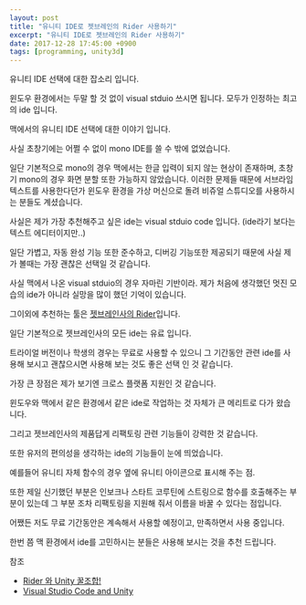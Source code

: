 ```yaml
---
layout: post
title: "유니티 IDE로 젯브레인의 Rider 사용하기"
excerpt: "유니티 IDE로 젯브레인의 Rider 사용하기"
date: 2017-12-28 17:45:00 +0900
tags: [programming, unity3d]
---
```


유니티 IDE 선택에 대한 잡소리 입니다.

윈도우 환경에서는 두말 할 것 없이 visual stduio 쓰시면 됩니다. 모두가 인정하는 최고의 ide 입니다.

맥에서의 유니티 IDE 선택에 대한 이야기 입니다.

사실 초창기에는 어쩔 수 없이 mono IDE를 쓸 수 밖에 없었습니다.

일단 기본적으로 mono의 경우 맥에서는 한글 입력이 되지 않는 현상이 존재하며, 초창기 mono의 경우 화면 분할 또한 가능하지 않았습니다. 이러한 문제들 때문에 서브라임 텍스트를 사용한다던가 윈도우 환경을 가상 머신으로 돌려 비쥬얼 스튜디오를 사용하시는 분들도 계셨습니다.

사실은 제가 가장 추천해주고 싶은 ide는 visual stduio code 입니다. (ide라기 보다는 텍스트 에디터이지만..)

일단 가볍고, 자동 완성 기능 또한 준수하고, 디버깅 기능또한 제공되기 때문에 사실 제가 볼때는 가장 괜찮은 선택일 것 같습니다.

사실 맥에서 나온 visual stduio의 경우 자마린 기반이라. 제가 처음에 생각했던 멋진 모습의 ide가 아니라 실망을 많이 했던 기억이 있습니다.

그이외에 추천하는 툴은 [젯브레인사의 Rider](https://www.jetbrains.com/rider/)입니다.

일단 기본적으로 젯브레인사의 모든 ide는 유료 입니다.

트라이얼 버전이나 학생의 경우는 무료로 사용할 수 있으니 그 기간동안 관련 ide를 사용해 
보시고 괜찮으시면 사용해 보는 것도 좋은 선택 인 것 같습니다.

가장 큰 장점은 제가 보기엔 크로스 플랫폼 지원인 것 같습니다.

윈도우와 맥에서 같은 환경에서 같은 ide로 작업하는 것 자체가 큰 메리트로 다가 왔습니다. 

그리고 젯브레인사의 제품답게 리팩토링 관련 기능들이 강력한 것 같습니다.

또한 유저의 편의성을 생각하는 ide의 기능들이 눈에 띄었습니다.

예를들어 유니티 자체 함수의 경우 옆에 유니티 아이콘으로 표시해 주는 점.

또한 제일 신기했던 부분은 인보크나 스타트 코루틴에 스트링으로 함수를 호출해주는 부분이 있는데 그 부분 조차 리팩토링을 지원해 줘서 이름을 바꿀 수 있다는 점입니다.

어쨌든 저도 무료 기간동안은 계속해서 사용할 예정이고, 만족하면서 사용 중입니다.

한번 쯤 맥 환경에서 ide를 고민하시는 분들은 사용해 보시는 것을 추천 드립니다.

참조
- [Rider 와 Unity 꿀조합!](https://blog.jetbrains.com/kr/2017/12/rider-%EC%99%80-unity-%EA%BF%80%EC%A1%B0%ED%95%A9/)
- [Visual Studio Code and Unity](https://code.visualstudio.com/docs/other/unity)
